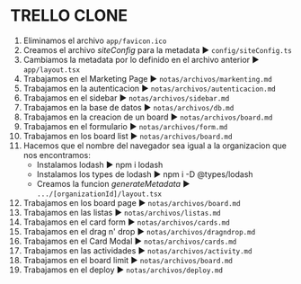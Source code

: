 # TRELLO CLONE
1. Eliminamos el archivo `app/favicon.ico`
2. Creamos el archivo *siteConfig* para la metadata ► `config/siteConfig.ts`
3. Cambiamos la metadata por lo definido en el archivo anterior ► `app/layout.tsx`
4. Trabajamos en el Marketing Page ► `notas/archivos/markenting.md`
5. Trabajamos en la autenticacion ► `notas/archivos/autenticacion.md`
6. Trabajamos en el sidebar ► `notas/archivos/sidebar.md`
7. Trabajamos en la base de datos ► `notas/archivos/db.md`
8. Trabajamos en la creacion de un board ► `notas/archivos/board.md`
9. Trabajamos en el formulario ► `notas/archivos/form.md`
10. Trabajamos en los board list ► `notas/archivos/board.md`
11. Hacemos que el nombre del navegador sea igual a la organizacion que nos encontramos:
    - Instalamos lodash ► npm i lodash
    - Instalamos los types de lodash ► npm i -D @types/lodash
    - Creamos la funcion *generateMetadata* ► `.../[organizationId]/layout.tsx`
12. Trabajamos en los board page ► `notas/archivos/board.md`
13. Trabajamos en las listas ► `notas/archivos/listas.md`
14. Trabajamos en el card form ► `notas/archivos/cards.md`
15. Trabajamos en el drag n' drop ► `notas/archivos/dragndrop.md`
16. Trabajamos en el Card Modal ► `notas/archivos/cards.md`
17. Trabajamos en las actividades ► `notas/archivos/activity.md`
18. Trabajamos en el board limit ► `notas/archivos/board.md`
19. Trabajamos en el deploy ► `notas/archivos/deploy.md`